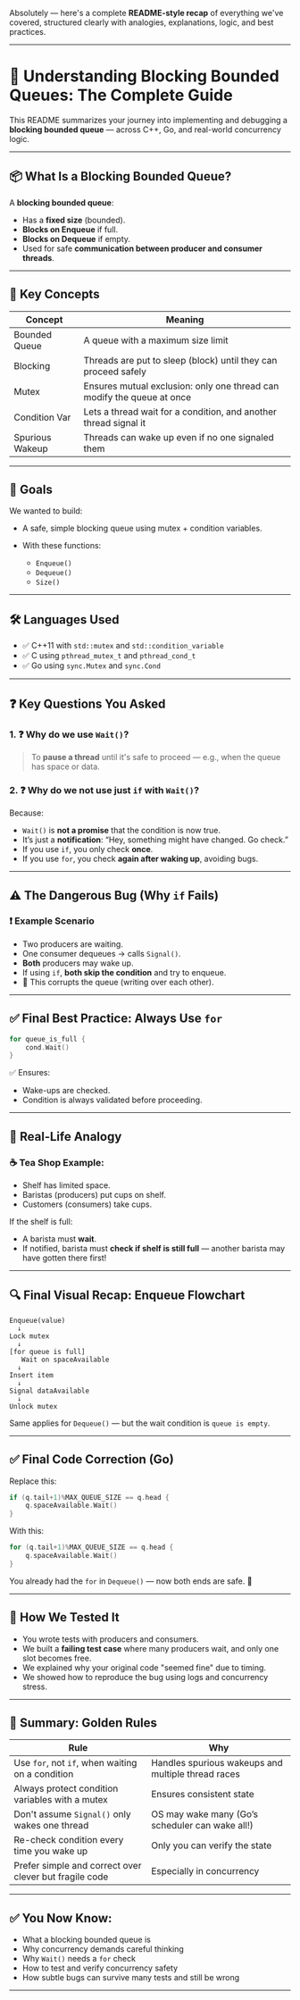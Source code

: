 Absolutely — here's a complete **README-style recap** of everything we've covered, structured clearly with analogies, explanations, logic, and best practices.

---

# 🧵 Understanding Blocking Bounded Queues: The Complete Guide

This README summarizes your journey into implementing and debugging a **blocking bounded queue** — across C++, Go, and real-world concurrency logic.

---

## 📦 What Is a Blocking Bounded Queue?

A **blocking bounded queue**:

* Has a **fixed size** (bounded).
* **Blocks on Enqueue** if full.
* **Blocks on Dequeue** if empty.
* Used for safe **communication between producer and consumer threads**.

---

## 🧠 Key Concepts

| Concept         | Meaning                                                                |
| --------------- | ---------------------------------------------------------------------- |
| Bounded Queue   | A queue with a maximum size limit                                      |
| Blocking        | Threads are put to sleep (block) until they can proceed safely         |
| Mutex           | Ensures mutual exclusion: only one thread can modify the queue at once |
| Condition Var   | Lets a thread wait for a condition, and another thread signal it       |
| Spurious Wakeup | Threads can wake up even if no one signaled them                       |

---

## 🎯 Goals

We wanted to build:

* A safe, simple blocking queue using mutex + condition variables.
* With these functions:

  * `Enqueue()`
  * `Dequeue()`
  * `Size()`

---

## 🛠️ Languages Used

* ✅ C++11 with `std::mutex` and `std::condition_variable`
* ✅ C using `pthread_mutex_t` and `pthread_cond_t`
* ✅ Go using `sync.Mutex` and `sync.Cond`

---

## ❓ Key Questions You Asked

### 1. ❓ Why do we use `Wait()`?

> To **pause a thread** until it's safe to proceed — e.g., when the queue has space or data.

### 2. ❓ Why do we **not** use just `if` with `Wait()`?

Because:

* `Wait()` is **not a promise** that the condition is now true.
* It’s just a **notification**: “Hey, something might have changed. Go check.”
* If you use `if`, you only check **once**.
* If you use `for`, you check **again after waking up**, avoiding bugs.

---

## ⚠️ The Dangerous Bug (Why `if` Fails)

### ❗ Example Scenario

* Two producers are waiting.
* One consumer dequeues → calls `Signal()`.
* **Both** producers may wake up.
* If using `if`, **both skip the condition** and try to enqueue.
* 🧨 This corrupts the queue (writing over each other).

---

## ✅ Final Best Practice: Always Use `for`

```go
for queue_is_full {
    cond.Wait()
}
```

✅ Ensures:

* Wake-ups are checked.
* Condition is always validated before proceeding.

---

## 🍵 Real-Life Analogy

### ☕ Tea Shop Example:

* Shelf has limited space.
* Baristas (producers) put cups on shelf.
* Customers (consumers) take cups.

If the shelf is full:

* A barista must **wait**.
* If notified, barista must **check if shelf is still full** — another barista may have gotten there first!

---

## 🔍 Final Visual Recap: Enqueue Flowchart

```text
Enqueue(value)
  ↓
Lock mutex
  ↓
[for queue is full]
   Wait on spaceAvailable
  ↓
Insert item
  ↓
Signal dataAvailable
  ↓
Unlock mutex
```

Same applies for `Dequeue()` — but the wait condition is `queue is empty`.

---

## ✅ Final Code Correction (Go)

Replace this:

```go
if (q.tail+1)%MAX_QUEUE_SIZE == q.head {
    q.spaceAvailable.Wait()
}
```

With this:

```go
for (q.tail+1)%MAX_QUEUE_SIZE == q.head {
    q.spaceAvailable.Wait()
}
```

You already had the `for` in `Dequeue()` — now both ends are safe. 🔐

---

## 🧪 How We Tested It

* You wrote tests with producers and consumers.
* We built a **failing test case** where many producers wait, and only one slot becomes free.
* We explained why your original code "seemed fine" due to timing.
* We showed how to reproduce the bug using logs and concurrency stress.

---

## 🧠 Summary: Golden Rules

| Rule                                                   | Why                                                |
| ------------------------------------------------------ | -------------------------------------------------- |
| Use `for`, not `if`, when waiting on a condition       | Handles spurious wakeups and multiple thread races |
| Always protect condition variables with a mutex        | Ensures consistent state                           |
| Don't assume `Signal()` only wakes one thread          | OS may wake many (Go’s scheduler can wake all!)    |
| Re-check condition every time you wake up              | Only you can verify the state                      |
| Prefer simple and correct over clever but fragile code | Especially in concurrency                          |

---

## ✅ You Now Know:

* What a blocking bounded queue is
* Why concurrency demands careful thinking
* Why `Wait()` needs a `for` check
* How to test and verify concurrency safety
* How subtle bugs can survive many tests and still be wrong

---